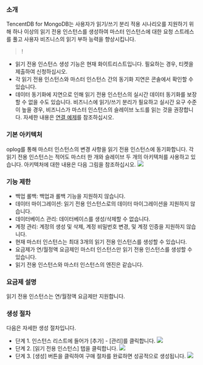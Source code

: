 ### 소개 
TencentDB for MongoDB는 사용자가 읽기/쓰기 분리 적용 시나리오를 지원하기 위해 하나 이상의 읽기 전용 인스턴스를 생성하여 마스터 인스턴스에 대한 요청 스트레스를 풀고 사용자 비즈니스의 읽기 부하 능력을 향상시킵니다.
>! 
- 읽기 전용 인스턴스 생성 기능은 현재 화이트리스트입니다. 필요하는 경우, 티켓을 제출하여 신청하십시오.
- 각 읽기 전용 인스턴스와 마스터 인스턴스 간의 동기화 지연은 콘솔에서 확인할 수 있습니다.
- 데이터 동기화에 지연으로 인해 읽기 전용 인스턴스의 실시간 데이터 동기화를 보장할 수 없을 수도 있습니다. 비즈니스에 읽기/쓰기 분리가 필요하고 실시간 요구 수준이 높을 경우, 비즈니스가 마스터 인스턴스의 슬레이브 노드를 읽는 것을 권장합니다. 자세한 내용은 [연결 예제](https://cloud.tencent.com/document/product/240/3563)를 참조하십시오.


### 기본 아키텍처 
oplog를 통해 마스터 인스턴스의 변경 사항을 읽기 전용 인스턴스에 동기화합니다. 각 읽기 전용 인스턴스는 적어도 마스터 한 개와 슬레이브 두 개의 아키텍처를 사용하고 있습니다. 아키텍처에 대한 내용은 다음 그림을 참조하십시오.
![](https://main.qcloudimg.com/raw/9f687dcf1f1e4b9a0979419ceb837a41.svg)

### 기능 제한  
- 백업 롤백: 백업과 롤백 기능을 지원하지 않습니다.
- 데이터 마이그레이션: 읽기 전용 인스턴스로의 데이터 마이그레이션을 지원하지 않습니다.
- 데이터베이스 관리: 데이터베이스를 생성/삭제할 수 없습니다.
- 계정 관리: 계정의 생성 및 삭제, 계정 비밀번호 변경, 및 계정 인증을 지원하지 않습니다.
- 현재 마스터 인스턴스는 최대 3개의 읽기 전용 인스턴스를 생성할 수 있습니다.
- 요금제가 연/월정액 요금제인 마스터 인스턴스만 읽기 전용 인스턴스를 생성할 수 있습니다.
- 읽기 전용 인스턴스와 마스터 인스턴스의 엔진은 같습니다.

### 요금제 설명  
읽기 전용 인스턴스는 연/월정액 요금제만 지원합니다.
### 생성 절차
다음은 자세한 생성 절차입니다.
- 단계 1. 인스턴스 리스트에 들어가 [추가] - [관리]를 클릭합니다.
	![](https://main.qcloudimg.com/raw/708eae19f300afe99a69281e9e02a6b6.png)
- 단계 2. [읽기 전용 인스턴스] 탭을 클릭합니다.
	![](https://main.qcloudimg.com/raw/beb2aa1493bbcc1f25ce8a21846f7fbc.png)
- 단계 3. [생성] 버튼을 클릭하여 구매 절차를 완료하면 성공적으로 생성됩니다.
	![](https://main.qcloudimg.com/raw/ebf55c6f6de21886f570c820c6baa8e5.png)

